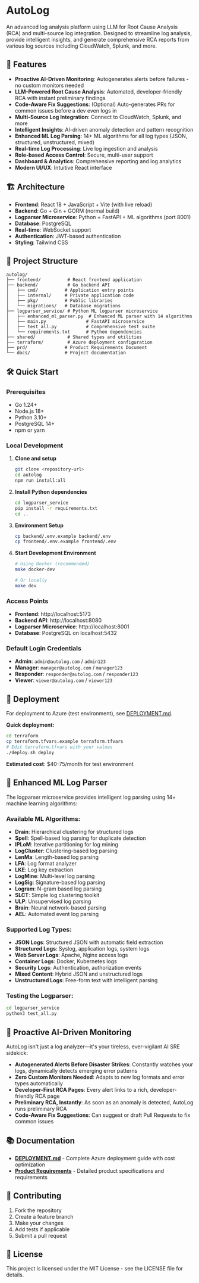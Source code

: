 # AutoLog

An advanced log analysis platform using LLM for Root Cause Analysis (RCA) and multi-source log integration. Designed to streamline log analysis, provide intelligent insights, and generate comprehensive RCA reports from various log sources including CloudWatch, Splunk, and more.

## 🚀 Features

- **Proactive AI-Driven Monitoring**: Autogenerates alerts before failures - no custom monitors needed
- **LLM-Powered Root Cause Analysis**: Automated, developer-friendly RCA with instant preliminary findings
- **Code-Aware Fix Suggestions**: (Optional) Auto-generates PRs for common issues before a dev even logs in
- **Multi-Source Log Integration**: Connect to CloudWatch, Splunk, and more
- **Intelligent Insights**: AI-driven anomaly detection and pattern recognition
- **Enhanced ML Log Parsing**: 14+ ML algorithms for all log types (JSON, structured, unstructured, mixed)
- **Real-time Log Processing**: Live log ingestion and analysis
- **Role-based Access Control**: Secure, multi-user support
- **Dashboard & Analytics**: Comprehensive reporting and log analytics
- **Modern UI/UX**: Intuitive React interface

## 🏗️ Architecture

- **Frontend**: React 18 + JavaScript + Vite (with live reload)
- **Backend**: Go + Gin + GORM (normal build)
- **Logparser Microservice**: Python + FastAPI + ML algorithms (port 8001)
- **Database**: PostgreSQL
- **Real-time**: WebSocket support
- **Authentication**: JWT-based authentication
- **Styling**: Tailwind CSS

## 📁 Project Structure

```
autolog/
├── frontend/          # React frontend application
├── backend/           # Go backend API
│   ├── cmd/          # Application entry points
│   ├── internal/     # Private application code
│   ├── pkg/          # Public libraries
│   └── migrations/   # Database migrations
├── logparser_service/ # Python ML logparser microservice
│   ├── enhanced_ml_parser.py  # Enhanced ML parser with 14 algorithms
│   ├── main.py               # FastAPI microservice
│   ├── test_all.py           # Comprehensive test suite
│   └── requirements.txt      # Python dependencies
├── shared/            # Shared types and utilities
├── terraform/         # Azure deployment configuration
├── prd/              # Product Requirements Document
└── docs/             # Project documentation
```

## 🛠️ Quick Start

### Prerequisites

- Go 1.24+
- Node.js 18+ 
- Python 3.10+
- PostgreSQL 14+
- npm or yarn

### Local Development

1. **Clone and setup**
   ```bash
   git clone <repository-url>
   cd autolog
   npm run install:all
   ```

2. **Install Python dependencies**
   ```bash
   cd logparser_service
   pip install -r requirements.txt
   cd ..
   ```

3. **Environment Setup**
   ```bash
   cp backend/.env.example backend/.env
   cp frontend/.env.example frontend/.env
   ```

4. **Start Development Environment**
   ```bash
   # Using Docker (recommended)
   make docker-dev
   
   # Or locally
   make dev
   ```

### Access Points

- **Frontend**: http://localhost:5173
- **Backend API**: http://localhost:8080
- **Logparser Microservice**: http://localhost:8001
- **Database**: PostgreSQL on localhost:5432

### Default Login Credentials

- **Admin**: `admin@autolog.com` / `admin123`
- **Manager**: `manager@autolog.com` / `manager123`
- **Responder**: `responder@autolog.com` / `responder123`
- **Viewer**: `viewer@autolog.com` / `viewer123`

## 🚀 Deployment

For deployment to Azure (test environment), see [DEPLOYMENT.md](./DEPLOYMENT.md).

**Quick deployment:**
```bash
cd terraform
cp terraform.tfvars.example terraform.tfvars
# Edit terraform.tfvars with your values
./deploy.sh deploy
```

**Estimated cost**: $40-75/month for test environment

## 🧠 Enhanced ML Log Parser

The logparser microservice provides intelligent log parsing using 14+ machine learning algorithms:

### **Available ML Algorithms:**
- **Drain**: Hierarchical clustering for structured logs
- **Spell**: Spell-based log parsing for duplicate detection
- **IPLoM**: Iterative partitioning for log mining
- **LogCluster**: Clustering-based log parsing
- **LenMa**: Length-based log parsing
- **LFA**: Log format analyzer
- **LKE**: Log key extraction
- **LogMine**: Multi-level log parsing
- **LogSig**: Signature-based log parsing
- **Logram**: N-gram based log parsing
- **SLCT**: Simple log clustering toolkit
- **ULP**: Unsupervised log parsing
- **Brain**: Neural network-based parsing
- **AEL**: Automated event log parsing

### **Supported Log Types:**
- **JSON Logs**: Structured JSON with automatic field extraction
- **Structured Logs**: Syslog, application logs, system logs
- **Web Server Logs**: Apache, Nginx access logs
- **Container Logs**: Docker, Kubernetes logs
- **Security Logs**: Authentication, authorization events
- **Mixed Content**: Hybrid JSON and unstructured logs
- **Unstructured Logs**: Free-form text with intelligent parsing

### **Testing the Logparser:**

```bash
cd logparser_service
python3 test_all.py
```

## 🤖 Proactive AI-Driven Monitoring

AutoLog isn't just a log analyzer—it's your tireless, ever-vigilant AI SRE sidekick:

- **Autogenerated Alerts Before Disaster Strikes**: Constantly watches your logs, dynamically detects emerging error patterns
- **Zero Custom Monitors Needed**: Adapts to new log formats and error types automatically
- **Developer-First RCA Pages**: Every alert links to a rich, developer-friendly RCA page
- **Preliminary RCA, Instantly**: As soon as an anomaly is detected, AutoLog runs preliminary RCA
- **Code-Aware Fix Suggestions**: Can suggest or draft Pull Requests to fix common issues

## 📚 Documentation

- **[DEPLOYMENT.md](./DEPLOYMENT.md)** - Complete Azure deployment guide with cost optimization
- **[Product Requirements](./prd/)** - Detailed product specifications and requirements

## 🤝 Contributing

1. Fork the repository
2. Create a feature branch
3. Make your changes
4. Add tests if applicable
5. Submit a pull request

## 📄 License

This project is licensed under the MIT License - see the LICENSE file for details. 